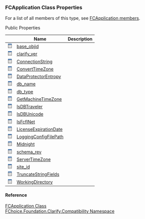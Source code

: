 ﻿### FCApplication Class Properties

For a list of all members of this type, see [FCApplication members](FChoice.Foundation.Clarify.Compatibility~FChoice.Foundation.Clarify.Compatibility.FCApplication_members.md).

Public Properties

|   | Name | Description |
| --- | --- | --- |
| ![Public Property](dotnetimages/publicProperty.png) | [base_objid](FChoice.Foundation.Clarify.Compatibility~FChoice.Foundation.Clarify.Compatibility.FCApplication~base_objid.md) |   |
| ![Public Property](dotnetimages/publicProperty.png) | [clarify_ver](FChoice.Foundation.Clarify.Compatibility~FChoice.Foundation.Clarify.Compatibility.FCApplication~clarify_ver.md) |   |
| ![Public Property](dotnetimages/publicProperty.png) | [ConnectionString](FChoice.Foundation.Clarify.Compatibility~FChoice.Foundation.Clarify.Compatibility.FCApplication~ConnectionString.md) |   |
| ![Public Property](dotnetimages/publicProperty.png) | [ConvertTimeZone](FChoice.Foundation.Clarify.Compatibility~FChoice.Foundation.Clarify.Compatibility.FCApplication~ConvertTimeZone.md) |   |
| ![Public Property](dotnetimages/publicProperty.png) | [DataProtectorEntropy](FChoice.Foundation.Clarify.Compatibility~FChoice.Foundation.Clarify.Compatibility.FCApplication~DataProtectorEntropy.md) |   |
| ![Public Property](dotnetimages/publicProperty.png) | [db_name](FChoice.Foundation.Clarify.Compatibility~FChoice.Foundation.Clarify.Compatibility.FCApplication~db_name.md) |   |
| ![Public Property](dotnetimages/publicProperty.png) | [db_type](FChoice.Foundation.Clarify.Compatibility~FChoice.Foundation.Clarify.Compatibility.FCApplication~db_type.md) |   |
| ![Public Property](dotnetimages/publicProperty.png) | [GetMachineTimeZone](FChoice.Foundation.Clarify.Compatibility~FChoice.Foundation.Clarify.Compatibility.FCApplication~GetMachineTimeZone.md) |   |
| ![Public Property](dotnetimages/publicProperty.png) | [IsDBTraveler](FChoice.Foundation.Clarify.Compatibility~FChoice.Foundation.Clarify.Compatibility.FCApplication~IsDBTraveler.md) |   |
| ![Public Property](dotnetimages/publicProperty.png) | [IsDBUnicode](FChoice.Foundation.Clarify.Compatibility~FChoice.Foundation.Clarify.Compatibility.FCApplication~IsDBUnicode.md) |   |
| ![Public Property](dotnetimages/publicProperty.png) | [IsFcflNet](FChoice.Foundation.Clarify.Compatibility~FChoice.Foundation.Clarify.Compatibility.FCApplication~IsFcflNet.md) |   |
| ![Public Property](dotnetimages/publicProperty.png) | [LicenseExpirationDate](FChoice.Foundation.Clarify.Compatibility~FChoice.Foundation.Clarify.Compatibility.FCApplication~LicenseExpirationDate.md) |   |
| ![Public Property](dotnetimages/publicProperty.png) | [LoggingConfigFilePath](FChoice.Foundation.Clarify.Compatibility~FChoice.Foundation.Clarify.Compatibility.FCApplication~LoggingConfigFilePath.md) |   |
| ![Public Property](dotnetimages/publicProperty.png) | [Midnight](FChoice.Foundation.Clarify.Compatibility~FChoice.Foundation.Clarify.Compatibility.FCApplication~Midnight.md) |   |
| ![Public Property](dotnetimages/publicProperty.png) | [schema_rev](FChoice.Foundation.Clarify.Compatibility~FChoice.Foundation.Clarify.Compatibility.FCApplication~schema_rev.md) |   |
| ![Public Property](dotnetimages/publicProperty.png) | [ServerTimeZone](FChoice.Foundation.Clarify.Compatibility~FChoice.Foundation.Clarify.Compatibility.FCApplication~ServerTimeZone.md) |   |
| ![Public Property](dotnetimages/publicProperty.png) | [site_id](FChoice.Foundation.Clarify.Compatibility~FChoice.Foundation.Clarify.Compatibility.FCApplication~site_id.md) |   |
| ![Public Property](dotnetimages/publicProperty.png) | [TruncateStringFields](FChoice.Foundation.Clarify.Compatibility~FChoice.Foundation.Clarify.Compatibility.FCApplication~TruncateStringFields.md) |   |
| ![Public Property](dotnetimages/publicProperty.png) | [WorkingDirectory](FChoice.Foundation.Clarify.Compatibility~FChoice.Foundation.Clarify.Compatibility.FCApplication~WorkingDirectory.md) |   |





#### Reference

[FCApplication Class](FChoice.Foundation.Clarify.Compatibility~FChoice.Foundation.Clarify.Compatibility.FCApplication.md)  
[FChoice.Foundation.Clarify.Compatibility Namespace](FChoice.Foundation.Clarify.Compatibility~FChoice.Foundation.Clarify.Compatibility_namespace.md)